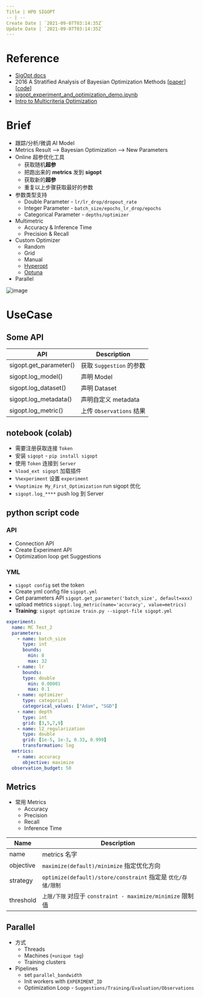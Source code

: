 ```yaml
---
Title | HPO SIGOPT
-- | --
Create Date | `2021-09-07T03:14:35Z`
Update Date | `2021-09-07T03:14:35Z`
---
```

# Reference
- [SigOpt docs](https://app.sigopt.com/docs)
- 2016 A Stratified Analysis of Bayesian Optimization Methods [[paper](https://arxiv.org/pdf/1603.09441.pdf)] [[code](https://github.com/sigopt)]
- [sigopt_experiment_and_optimization_demo.ipynb](https://colab.research.google.com/github/sigopt/sigopt-examples/blob/master/get-started/sigopt_experiment_and_optimization_demo.ipynb)
- [Intro to Multicriteria Optimization](https://sigopt.com/blog/intro-to-multicriteria-optimization/)


# Brief
- 跟踪/分析/微调 AI Model
- Metrics Result --> Bayesian Optimization  --> New Parameters
- Online 超参优化工具
  - 获取随机**超参**
  - 把跑出来的 **metrics** 发到 **sigopt**
  - 获取新的**超参**
  - 重复以上步骤获取最好的参数
- 参数类型支持
  - Double Parameter - `lr/lr_drop/dropout_rate`
  - Integer Parameter - `batch_size/epochs_lr_drop/epochs`
  - Categorical Parameter - `depths/optimizer`
- Multimetric 
  - Accuracy & Inference Time
  - Precision & Recall
- Custom Optimizer
  - Random
  - Grid
  - Manual
  - [Hyperopt](https://hyperopt.github.io/hyperopt/)
  - [Optuna](https://optuna.org/)
- Parallel


![image](https://user-images.githubusercontent.com/2216970/132183671-21794822-2014-42f3-be9c-4685a0f422d6.png)

# UseCase
## Some API

API | Description
-- | --
sigopt.get_parameter() | 获取 `Suggestion` 的参数
sigopt.log_model() | 声明 Model
sigopt.log_dataset() | 声明 Dataset
sigopt.log_metadata() | 声明自定义 metadata
sigopt.log_metric() | 上传 `Observations` 结果




## notebook (colab)
- 需要注册获取连接 `Token`
- 安装 `sigopt` - `pip install sigopt`
- 使用 `Token` 连接到 `Server`
- `%load_ext sigopt` 加载插件
- `%%experiment` 设置 `experiment`
- `%%optimize My_First_Optimization` run sigopt 优化
- `sigopt.log_****` push log 到 Server

## python script code

### API
- Connection API
- Create Experiment API
- Optimization loop get Suggestions 

### YML

- `sigopt config` set the token
- Create yml config file `sigopt.yml`
- Get parameters API `sigopt.get_parameter('batch_size', default=xxx)`
- upload metrics `sigopt.log_metric(name='accuracy', value=metrics)`
- **Training**: `sigopt optimize train.py --sigopt-file sigopt.yml`
```yaml
experiment:
  name: MC Test_2
  parameters:
    - name: batch_size
      type: int
      bounds:
        min: 8
        max: 32
    - name: lr
      bounds:
      type: double
        min: 0.00001
        max: 0.1
    - name: optimizer
      type: categorical
      categorical_values: ["Adam", "SGD"]
    - name: depth
      type: int
      grid: [3,5,7,9]
    - name: l2_regularization
      type: double
      grid: [1e-5, 1e-3, 0.33, 0.999]
      transformation: log
  metrics:
    - name: accuracy
      objective: maximize
  observation_budget: 50
```

## Metrics
- 常用 Metrics
  - Accuracy
  - Precision
  - Recall
  - Inference Time
 
Name | Description
-- | --
name |  metrics 名字 
objective | `maximize(default)/minimize` 指定优化方向 
strategy | `optimize(default)/store/constraint` 指定是 `优化/存储/限制`
threshold | `上限/下限` 对应于 `constraint - maximize/minimize` 限制值

## Parallel
- 方式
  - Threads
  - Machines (`+unique tag`)
  - Training clusters
- Pipelines
  - set `parallel_bandwidth`
  - Init workers with `EXPERIMENT_ID`
  - Optimization Loop - `Suggestions/Training/Evaluation/Observations`
